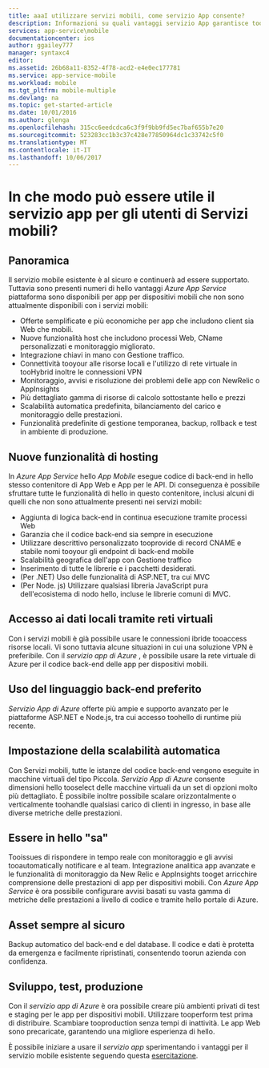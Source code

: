 ```yaml
---
title: aaaI utilizzare servizi mobili, come servizio App consente?
description: Informazioni su quali vantaggi servizio App garantisce tooyour progetti di servizi mobili esistenti.
services: app-service\mobile
documentationcenter: ios
author: ggailey777
manager: syntaxc4
editor: 
ms.assetid: 26b68a11-8352-4f78-acd2-e4e0ec177781
ms.service: app-service-mobile
ms.workload: mobile
ms.tgt_pltfrm: mobile-multiple
ms.devlang: na
ms.topic: get-started-article
ms.date: 10/01/2016
ms.author: glenga
ms.openlocfilehash: 315cc6eedcdca6c3f9f9bb9fd5ec7baf655b7e20
ms.sourcegitcommit: 523283cc1b3c37c428e77850964dc1c33742c5f0
ms.translationtype: MT
ms.contentlocale: it-IT
ms.lasthandoff: 10/06/2017
---
```

# <a name="getting-started"> </a>In che modo può essere utile il servizio app per gli utenti di Servizi mobili?
## <a name="overview"></a>Panoramica
Il servizio mobile esistente è al sicuro e continuerà ad essere supportato. Tuttavia sono presenti numeri di hello vantaggi *Azure App Service* piattaforma sono disponibili per app per dispositivi mobili che non sono attualmente disponibili con i servizi mobili:

* Offerte semplificate e più economiche per app che includono client sia Web che mobili.
* Nuove funzionalità host che includono processi Web, CName personalizzati e monitoraggio migliorato.
* Integrazione chiavi in mano con Gestione traffico.
* Connettività tooyour alle risorse locali e l'utilizzo di rete virtuale in tooHybrid inoltre le connessioni VPN
* Monitoraggio, avvisi e risoluzione dei problemi delle app con NewRelic o AppInsights
* Più dettagliato gamma di risorse di calcolo sottostante hello e prezzi
* Scalabilità automatica predefinita, bilanciamento del carico e monitoraggio delle prestazioni.
* Funzionalità predefinite di gestione temporanea, backup, rollback e test in ambiente di produzione.

## <a name="new-hosting-features"></a>Nuove funzionalità di hosting
In *Azure App Service* hello *App Mobile* esegue codice di back-end in hello stesso contenitore di App Web e App per le API. Di conseguenza è possibile sfruttare tutte le funzionalità di hello in questo contenitore, inclusi alcuni di quelli che non sono attualmente presenti nei servizi mobili:

* Aggiunta di logica back-end in continua esecuzione tramite processi Web
* Garanzia che il codice back-end sia sempre in esecuzione
* Utilizzare descrittivo personalizzato tooprovide di record CNAME e stabile nomi tooyour gli endpoint di back-end mobile
* Scalabilità geografica dell'app con Gestione traffico
* Inserimento di tutte le librerie e i pacchetti desiderati.
* (Per .NET) Uso delle funzionalità di ASP.NET, tra cui MVC
* (Per Node. js) Utilizzare qualsiasi libreria JavaScript pura dell'ecosistema di nodo hello, incluse le librerie comuni di MVC.

## <a name="access-on-premises-data-using-vnet"></a>Accesso ai dati locali tramite reti virtuali
Con i servizi mobili è già possibile usare le connessioni ibride tooaccess risorse locali. Vi sono tuttavia alcune situazioni in cui una soluzione VPN è preferibile. Con il *servizio app di Azure* , è possibile usare la rete virtuale di Azure per il codice back-end delle app per dispositivi mobili.

## <a name="use-your-favorite-backend-language"></a>Uso del linguaggio back-end preferito
*Servizio App di Azure* offerte più ampie e supporto avanzato per le piattaforme ASP.NET e Node.js, tra cui accesso toohello di runtime più recente.

## <a name="set-up-automatic-scale"></a>Impostazione della scalabilità automatica
Con Servizi mobili, tutte le istanze del codice back-end vengono eseguite in macchine virtuali del tipo Piccola. *Servizio App di Azure* consente dimensioni hello tooselect delle macchine virtuali da un set di opzioni molto più dettagliato. È possibile inoltre possibile scalare orizzontalmente o verticalmente toohandle qualsiasi carico di clienti in ingresso, in base alle diverse metriche delle prestazioni.

## <a name="be-in-hello-know"></a>Essere in hello "sa"
Tooissues di rispondere in tempo reale con monitoraggio e gli avvisi tooautomatically notificare e al team. Integrazione analitica app avanzate e le funzionalità di monitoraggio da New Relic e AppInsights tooget arricchire comprensione delle prestazioni di app per dispositivi mobili. Con *Azure App Service* è ora possibile configurare avvisi basati su vasta gamma di metriche delle prestazioni a livello di codice e tramite hello portale di Azure.

## <a name="keep-your-assets-safe"></a>Asset sempre al sicuro
Backup automatico del back-end e del database. Il codice e dati è protetta da emergenza e facilmente ripristinati, consentendo toorun azienda con confidenza.

## <a name="ready-stage-go"></a>Sviluppo, test, produzione
Con il *servizio app di Azure* è ora possibile creare più ambienti privati di test e staging per le app per dispositivi mobili. Utilizzare tooperform test prima di distribuire. Scambiare tooproduction senza tempi di inattività. Le app Web sono precaricate, garantendo una migliore esperienza di hello.

È possibile iniziare a usare il *servizio app* sperimentando i vantaggi per il servizio mobile esistente seguendo questa [esercitazione](app-service-mobile-migrating-from-mobile-services.md).
